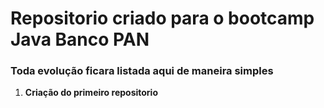 # Repositorio criado para o bootcamp Java Banco PAN
### Toda evolução ficara listada aqui de maneira simples

1. **Criação do primeiro repositorio**
